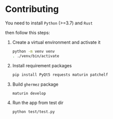 # Contributing

You need to install `Python` (>=3.7) and `Rust`

then follow this steps:

1. Create a virtual environment and activate it

   ```sh
   python -m venv venv
   . ./venv/bin/activate
   ```

2. Install requirement packages

   ```sh
   pip install PyQt5 requests maturin patchelf
   ```

3. Build `ghermez` package

   ```sh
   maturin develop
   ```

4. Run the app from test dir

   ```sh
   python test/test.py
   ```
